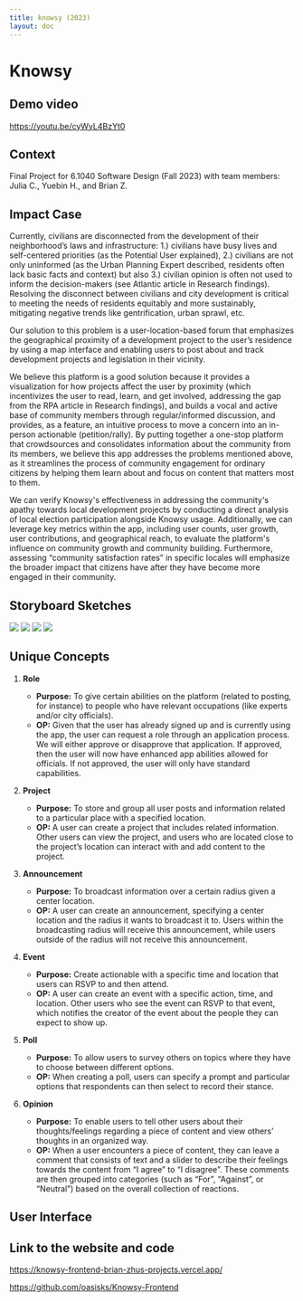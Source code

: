 ```yaml
---
title: knowsy (2023)
layout: doc
---
```

# Knowsy

## Demo video

https://youtu.be/cyWyL4BzYt0  


## Context
Final Project for 6.1040 Software Design (Fall 2023) with team members: Julia C., Yuebin H., and Brian Z.

## Impact Case

Currently, civilians are disconnected from the development of their neighborhood’s laws and infrastructure: 1.) civilians have busy lives and self-centered priorities (as the Potential User explained), 2.) civilians are not only uninformed (as the Urban Planning Expert described, residents often lack basic facts and context) but also 3.) civilian opinion is often not used to inform the decision-makers (see Atlantic article in Research findings). Resolving the disconnect between civilians and city development is critical to meeting the needs of residents equitably and more sustainably, mitigating negative trends like gentrification, urban sprawl, etc.   

Our solution to this problem is a user-location-based forum that emphasizes the geographical proximity of a development project to the user’s residence by using a map interface and enabling users to post about and track development projects and legislation in their vicinity. 

We believe this platform is a good solution because it provides a visualization for how projects affect the user by proximity (which incentivizes the user to read, learn, and get involved, addressing the gap from the RPA article in Research findings), and builds a vocal and active base of community members through regular/informed discussion, and provides, as a feature, an intuitive process to move a concern into an in-person actionable (petition/rally). By putting together a one-stop platform that crowdsources and consolidates information about the community from its members, we believe this app addresses the problems mentioned above, as it streamlines the process of community engagement for ordinary citizens by helping them learn about and focus on content that matters most to them. 

We can verify Knowsy's effectiveness in addressing the community's apathy towards local development projects by conducting a direct analysis of local election participation alongside Knowsy usage. Additionally, we can leverage key metrics within the app, including user counts, user growth, user contributions, and geographical reach, to evaluate the platform's influence on community growth and community building. Furthermore, assessing “community satisfaction rates” in specific locales will emphasize the broader impact that citizens have after they have become more engaged in their community.

## Storyboard Sketches

<img src = "./images/p2/flow1_1of2.jpg">
<img src = "./images/p2/flow1_2of2.jpg">
<img src = "./images/p2/flow2_1of2.jpg">
<img src = "./images/p2/flow2_2of2.jpg">

## Unique Concepts

1. **Role**
    - **Purpose:** To give certain abilities on the platform (related to posting, for instance) to people who have relevant occupations (like experts and/or city officials).
    - **OP:** Given that the user has already signed up and is currently using the app, the user can request a role through an application process. We will either approve or disapprove that application. If approved, then the user will now have enhanced app abilities allowed for officials. If not approved, the user will only have standard capabilities. 

2. **Project**
    - **Purpose:** To store and group all user posts and information related to a particular place with a specified location.
    - **OP:** A user can create a project that includes related information. Other users can view the project, and users who are located close to the project’s location can interact with and add content to the project. 

3. **Announcement**
    - **Purpose:** To broadcast information over a certain radius given a center location.
    - **OP:** A user can create an announcement, specifying a center location and the radius it wants to broadcast it to. Users within the broadcasting radius will receive this announcement, while users outside of the radius will not receive this announcement. 

4. **Event**
    - **Purpose:** Create actionable with a specific time and location that users can RSVP to and then attend.
    - **OP:** A user can create an event with a specific action, time, and location. Other users who see the event can RSVP to that event, which notifies the creator of the event about the people they can expect to show up.

5. **Poll**
    - **Purpose:** To allow users to survey others on topics where they have to choose between different options.
    - **OP:** When creating a poll, users can specify a prompt and particular options that respondents can then select to record their stance.

6. **Opinion**
    - **Purpose:** To enable users to tell other users about their thoughts/feelings regarding a piece of content and view others’ thoughts in an organized way.
    - **OP:** When a user encounters a piece of content, they can leave a comment that consists of text and a slider to describe their feelings towards the content from “I agree” to “I disagree”. These comments are then grouped into categories (such as “For”, “Against”, or “Neutral”) based on the overall collection of reactions.


## User Interface

## Link to the website and code

https://knowsy-frontend-brian-zhus-projects.vercel.app/

https://github.com/oasisks/Knowsy-Frontend 


